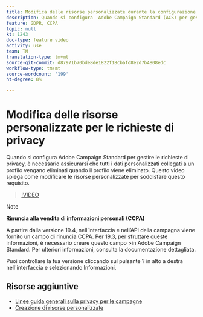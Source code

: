 ```yaml
---
title: Modifica delle risorse personalizzate durante la configurazione  Adobe Campaign Standard (ACS) per le richieste di privacy
description: Quando si configura  Adobe Campaign Standard (ACS) per gestire le richieste di privacy, è necessario assicurarsi che tutti i dati personalizzati collegati a un profilo vengano eliminati quando il profilo viene eliminato. Questo video spiega come modificare le risorse personalizzate per soddisfare questo requisito.
feature: GDPR, CCPA
topic: null
kt: 1243
doc-type: feature video
activity: use
team: TM
translation-type: tm+mt
source-git-commit: d87971b70bde8de1822f18cbafd8e2d7b4808edc
workflow-type: tm+mt
source-wordcount: '199'
ht-degree: 8%

---
```



# Modifica delle risorse personalizzate per le richieste di privacy

Quando si configura  Adobe Campaign Standard per gestire le richieste di privacy, è necessario assicurarsi che tutti i dati personalizzati collegati a un profilo vengano eliminati quando il profilo viene eliminato. Questo video spiega come modificare le risorse personalizzate per soddisfare questo requisito.

>[!VIDEO](https://video.tv.adobe.com/v/23326?quality=12)

>[!NOTE]
>
>**Rinuncia alla vendita di informazioni personali (CCPA)**
>
>A partire dalla versione 19.4, nell’interfaccia e nell’API della campagna viene fornito un campo di rinuncia CCPA. Per 19.3, per sfruttare queste informazioni, è necessario creare questo campo >in  Adobe Campaign Standard. Per ulteriori informazioni, consulta la documentazione [](https://helpx.adobe.com/campaign/kb/acs-privacy.html#ccpa) dettagliata.
>
> Puoi controllare la tua versione cliccando sul pulsante ? in alto a destra nell&#39;interfaccia e selezionando Informazioni.

## Risorse aggiuntive

* [Linee guida generali sulla privacy per le campagne](https://helpx.adobe.com/it/campaign/kb/campaign-privacy-overview.html)
* [Creazione di risorse personalizzate](/help/managing-processes-and-data/custom-resources/creating-custom-resources.md)
